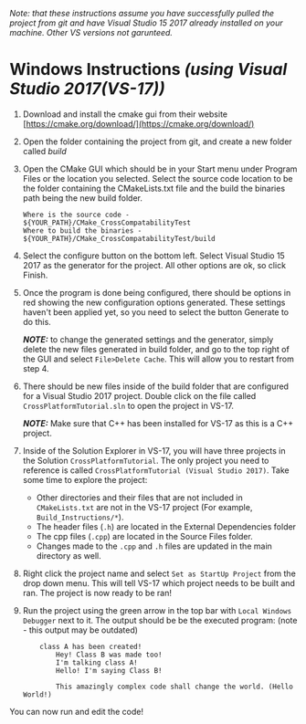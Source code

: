 *Note: that these instructions assume you have successfully pulled the project from git
	  and have Visual Studio 15 2017 already installed on your machine. Other VS versions not garunteed.*

# Windows Instructions *(using Visual Studio 2017(VS-17))*


1. 	Download and install the cmake gui from their website [https://cmake.org/download/](https://cmake.org/download/)
            
2. 	Open the folder containing the project from git, and create a new folder called *build*

3. 	Open the CMake GUI which should be in your Start menu under Program Files or the location you selected. Select the source code location to be the folder containing the CMakeLists.txt file and the build the binaries path being the new build folder. 

        Where is the source code -  	${YOUR_PATH}/CMake_CrossCompatabilityTest
        Where to build the binaries -  	${YOUR_PATH}/CMake_CrossCompatabilityTest/build

4. Select the configure button on the bottom left. Select Visual Studio 15 2017 as the generator for the project. All other options are ok, so click Finish.

5. Once the program is done being configured, there should be options in red showing the new configuration options generated. These settings haven't been applied yet, so you need to select the button Generate to do this. 

	***NOTE:*** to change the generated settings and the generator, simply delete the new files generated in build folder, and go to the top right of the GUI and select `File>Delete Cache`. This will allow you to restart from step 4. 
    
6. There should be new files inside of the build folder that are configured for a Visual Studio 2017 project. Double click on the file called `CrossPlatformTutorial.sln` to open the project in VS-17.
		
	***NOTE:*** Make sure that C++ has been installed for VS-17 as this is a C++ project. 

7. Inside of the Solution Explorer in VS-17, you will have three projects in the Solution `CrossPlatformTutorial`. The only project you need to reference is called `CrossPlatformTutorial (Visual Studio 2017)`. Take some time to explore the project:
    * Other directories and their files that are not included in `CMakeLists.txt` are not in the VS-17 project (For example, `Build_Instructions/*`).
	* The header files (`.h`) are located in the External Dependencies folder 
	* The cpp files (`.cpp`) are located in the Source Files folder.
	* Changes made to the `.cpp` and `.h` files are updated in the main directory as well. 

8. Right click the project name and select `Set as StartUp Project` from the drop down menu. This will tell VS-17 which project needs to be built and ran. The project is now ready to be ran! 

9. Run the project using the green arrow in the top bar with `Local Windows Debugger` next to it. 
		The output should be be the executed program: (note - this output may be outdated)
 	```
	    class A has been created!
            Hey! Class B was made too!
            I'm talking class A!
            Hello! I'm saying Class B!

            This amazingly complex code shall change the world. (Hello World!)
	```
You can now run and edit the code! 